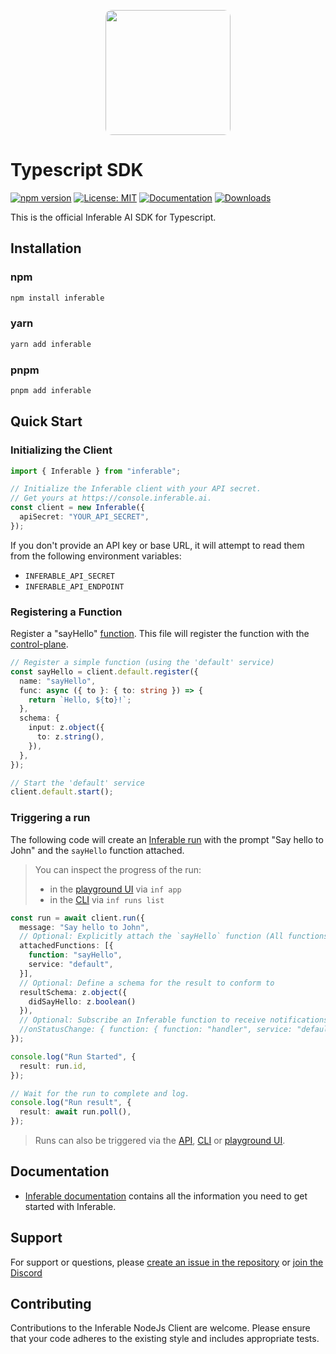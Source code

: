 <p align="center">
  <img src="https://a.inferable.ai/logo.png?v=2" width="200" style="border-radius: 10px" />
</p>

# Typescript SDK

[![npm version](https://badge.fury.io/js/inferable.svg)](https://badge.fury.io/js/inferable)
[![License: MIT](https://img.shields.io/badge/License-MIT-yellow.svg)](https://opensource.org/licenses/MIT)
[![Documentation](https://img.shields.io/badge/docs-inferable.ai-brightgreen)](https://docs.inferable.ai/)
[![Downloads](https://img.shields.io/npm/dm/inferable)](https://www.npmjs.com/package/inferable)

This is the official Inferable AI SDK for Typescript.

## Installation

### npm

```bash
npm install inferable
```

### yarn

```bash
yarn add inferable
```

### pnpm

```bash
pnpm add inferable
```

## Quick Start

### Initializing the Client

```typescript
import { Inferable } from "inferable";

// Initialize the Inferable client with your API secret.
// Get yours at https://console.inferable.ai.
const client = new Inferable({
  apiSecret: "YOUR_API_SECRET",
});
```

If you don't provide an API key or base URL, it will attempt to read them from the following environment variables:

- `INFERABLE_API_SECRET`
- `INFERABLE_API_ENDPOINT`

### Registering a Function

Register a "sayHello" [function](https://docs.inferable.ai/pages/functions). This file will register the function with the [control-plane](https://docs.inferable.ai/pages/control-plane).

```typescript
// Register a simple function (using the 'default' service)
const sayHello = client.default.register({
  name: "sayHello",
  func: async ({ to }: { to: string }) => {
    return `Hello, ${to}!`;
  },
  schema: {
    input: z.object({
      to: z.string(),
    }),
  },
});

// Start the 'default' service
client.default.start();
```

### Triggering a run

The following code will create an [Inferable run](https://docs.inferable.ai/pages/runs) with the prompt "Say hello to John" and the `sayHello` function attached.

> You can inspect the progress of the run:
>
> - in the [playground UI](https://app.inferable.ai/) via `inf app`
> - in the [CLI](https://www.npmjs.com/package/@inferable/cli) via `inf runs list`

```typescript
const run = await client.run({
  message: "Say hello to John",
  // Optional: Explicitly attach the `sayHello` function (All functions attached by default)
  attachedFunctions: [{
    function: "sayHello",
    service: "default",
  }],
  // Optional: Define a schema for the result to conform to
  resultSchema: z.object({
    didSayHello: z.boolean()
  }),
  // Optional: Subscribe an Inferable function to receive notifications when the run status changes
  //onStatusChange: { function: { function: "handler", service: "default" } },
});

console.log("Run Started", {
  result: run.id,
});

// Wait for the run to complete and log.
console.log("Run result", {
  result: await run.poll(),
});
```

> Runs can also be triggered via the [API](https://docs.inferable.ai/pages/invoking-a-run-api), [CLI](https://www.npmjs.com/package/@inferable/cli) or [playground UI](https://app.inferable.ai/).

## Documentation

- [Inferable documentation](https://docs.inferable.ai/) contains all the information you need to get started with Inferable.

## Support

For support or questions, please [create an issue in the repository](https://github.com/inferablehq/inferable/issues) or [join the Discord](https://discord.gg/WHcTNeDP)

## Contributing

Contributions to the Inferable NodeJs Client are welcome. Please ensure that your code adheres to the existing style and includes appropriate tests.
